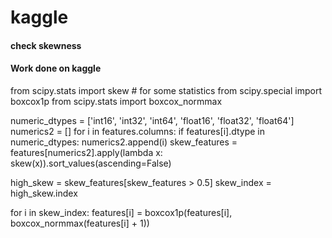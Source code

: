 # kaggle
#### check skewness
#### Work done on kaggle 

from scipy.stats import skew  # for some statistics
from scipy.special import boxcox1p
from scipy.stats import boxcox_normmax



numeric_dtypes = ['int16', 'int32', 'int64', 'float16', 'float32', 'float64']
numerics2 = []
for i in features.columns:
    if features[i].dtype in numeric_dtypes:
        numerics2.append(i)
skew_features = features[numerics2].apply(lambda x: skew(x)).sort_values(ascending=False)


high_skew = skew_features[skew_features > 0.5]
skew_index = high_skew.index


for i in skew_index:
    features[i] = boxcox1p(features[i], boxcox_normmax(features[i] + 1))

